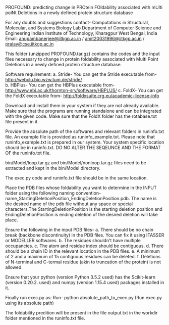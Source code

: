 PROFOUND: predicting change in PROtein FOldability associated with mUlti poiNt Deletions in a newly defined protein structure database

For any doubts and suggestions contact-
Computations in Structural, Molecular, and Systems Biology Lab
Department of Computer Science and Engineering
Indian Institute of Technology, Kharagpur
West Bengal, India
Email: anupambanerjee@iitkgp.ac.in / amit20031996@iitkgp.ac.in /  pralay@cse.iitkgp.ac.in



This folder (unzipped PROFOUND.tar.gz) contains the codes and the input files necessary to change in protein foldability associated with Multi Point Deletions in a 
newly defined protein structure database.

Software requirement:
	a.	Stride- You can get the Stride executable from- http://webclu.bio.wzw.tum.de/stride/		
	b.	HBPlus- You can get the HBPlus executable from- http://www.ebi.ac.uk/thornton-srv/software/HBPLUS/
	c.	FoldX- You can get the FoldX executable from- http://foldxsuite.crg.eu/academic-license-info

Download and install them in your system if they are not already available. Make sure that the programs are running standalone and can be integrated with the given code. Make sure that the FoldX folder has the rotabase.txt file present in it.

Provide the absolute path of the softwares and relevant folders in runinfo.txt file. An example file is provided as runinfo_example.txt. 
Please note that runinfo_example.txt is prepared in our system. Your system specific location should be in runinfo.txt.
DO NO ALTER THE SEQEUNCE AND THE FORMAT OF the runinfo.txt file.

bin/Model/loop.tar.gz and bin/Model/nonloop.tar.gz files need to be extracted and kept in the bin/Model directory.

The exec.py code and runinfo.txt file should be in the same location.

Place the PDB files whose foldability you want to determine in the INPUT folder using the following naming convention- name_StartingDeletionPosition_EndingDeletionPosition.pdb.
The name is the desired name of the pdb file without any space or special characters.The StartingDeletionPosition is the starting deletion position and EndingDeletionPosition is ending deletion of the desired deletion will take place.

Ensure the following in the input PDB files-
a. There should be no chain break (backbone discontinuity) in the PDB files. You can fix it using ITASSER or MODELLER softwares.
b. The residues shouldn't have multiple occupancies.
c. The atom and residue index should be contiguous.
d. There should be a chain ID in the relevant location in the PDB files.
e. A minimum of 2 and a maximum of 15 contiguous residues can be deleted.
f. Deletions of N-terminal and C-termal residue (akin to truncation of the protein) is not allowed.

Ensure that your python (version Python 3.5.2 used) has the Scikit-learn (version 0.20.2. used) and numpy (version 1.15.4 used) packages installed in it.

Finally run exec.py as:
Run- python absolute_path_to_exec.py (Run exec.py using its absolute path)

The foldability predition will be present in the file output.txt in the workdir folder mentioned in the runinfo.txt file. 
